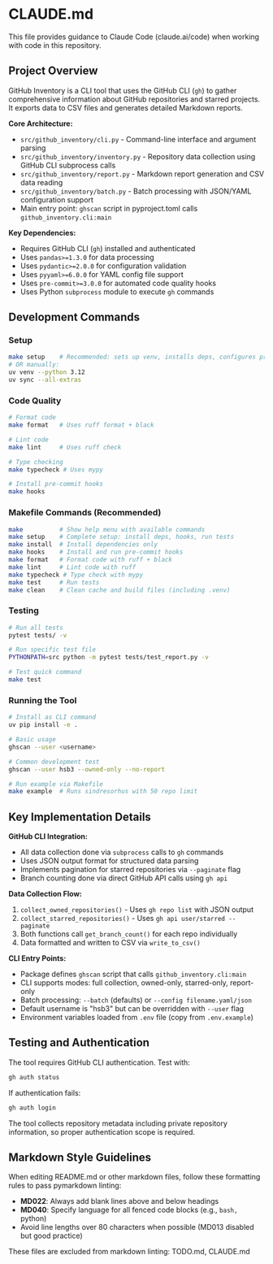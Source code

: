 # CLAUDE.md

This file provides guidance to Claude Code (claude.ai/code) when working with code in this repository.

## Project Overview

GitHub Inventory is a CLI tool that uses the GitHub CLI (`gh`) to gather comprehensive information about GitHub repositories and starred projects. It exports data to CSV files and generates detailed Markdown reports.

**Core Architecture:**
- `src/github_inventory/cli.py` - Command-line interface and argument parsing
- `src/github_inventory/inventory.py` - Repository data collection using GitHub CLI subprocess calls
- `src/github_inventory/report.py` - Markdown report generation and CSV data reading
- `src/github_inventory/batch.py` - Batch processing with JSON/YAML configuration support
- Main entry point: `ghscan` script in pyproject.toml calls `github_inventory.cli:main`

**Key Dependencies:**
- Requires GitHub CLI (`gh`) installed and authenticated
- Uses `pandas>=1.3.0` for data processing
- Uses `pydantic>=2.0.0` for configuration validation
- Uses `pyyaml>=6.0.0` for YAML config file support
- Uses `pre-commit>=3.0.0` for automated code quality hooks
- Uses Python `subprocess` module to execute `gh` commands

## Development Commands

### Setup

```bash
make setup    # Recommended: sets up venv, installs deps, configures pre-commit
# OR manually:
uv venv --python 3.12
uv sync --all-extras
```

### Code Quality

```bash
# Format code
make format   # Uses ruff format + black

# Lint code
make lint     # Uses ruff check

# Type checking
make typecheck # Uses mypy

# Install pre-commit hooks
make hooks
```

### Makefile Commands (Recommended)

```bash
make          # Show help menu with available commands
make setup    # Complete setup: install deps, hooks, run tests
make install  # Install dependencies only
make hooks    # Install and run pre-commit hooks
make format   # Format code with ruff + black
make lint     # Lint code with ruff
make typecheck # Type check with mypy
make test     # Run tests
make clean    # Clean cache and build files (including .venv)
```

### Testing

```bash
# Run all tests
pytest tests/ -v

# Run specific test file
PYTHONPATH=src python -m pytest tests/test_report.py -v

# Test quick command
make test
```

### Running the Tool

```bash
# Install as CLI command
uv pip install -e .

# Basic usage
ghscan --user <username>

# Common development test
ghscan --user hsb3 --owned-only --no-report

# Run example via Makefile
make example  # Runs sindresorhus with 50 repo limit
```

## Key Implementation Details

**GitHub CLI Integration:**
- All data collection done via `subprocess` calls to `gh` commands
- Uses JSON output format for structured data parsing
- Implements pagination for starred repositories via `--paginate` flag
- Branch counting done via direct GitHub API calls using `gh api`

**Data Collection Flow:**
1. `collect_owned_repositories()` - Uses `gh repo list` with JSON output
2. `collect_starred_repositories()` - Uses `gh api user/starred --paginate`
3. Both functions call `get_branch_count()` for each repo individually
4. Data formatted and written to CSV via `write_to_csv()`

**CLI Entry Points:**
- Package defines `ghscan` script that calls `github_inventory.cli:main`
- CLI supports modes: full collection, owned-only, starred-only, report-only
- Batch processing: `--batch` (defaults) or `--config filename.yaml/json`
- Default username is "hsb3" but can be overridden with `--user` flag
- Environment variables loaded from `.env` file (copy from `.env.example`)

## Testing and Authentication

The tool requires GitHub CLI authentication. Test with:

```bash
gh auth status
```

If authentication fails:

```bash
gh auth login
```

The tool collects repository metadata including private repository information, so proper authentication scope is required.

## Markdown Style Guidelines

When editing README.md or other markdown files, follow these formatting rules to pass pymarkdown linting:

- **MD022**: Always add blank lines above and below headings
- **MD040**: Specify language for all fenced code blocks (e.g., ```bash, ```python)
- Avoid line lengths over 80 characters when possible (MD013 disabled but good practice)

These files are excluded from markdown linting: TODO.md, CLAUDE.md
